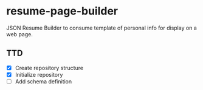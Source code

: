 # resume-page-builder

JSON Resume Builder to consume template of personal info for display on a web page.

## TTD

* [x] Create repository structure
* [x] Initialize repository
* [ ] Add schema definition
